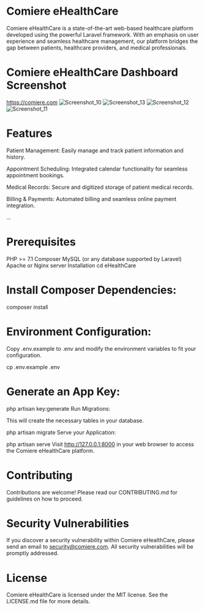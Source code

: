 # Comiere eHealthCare
Comiere eHealthCare is a state-of-the-art web-based healthcare platform developed using the powerful Laravel framework. With an emphasis on user experience and seamless healthcare management, our platform bridges the gap between patients, healthcare providers, and medical professionals.

# Comiere eHealthCare Dashboard Screenshot
https://comiere.com
![Screenshot_10](https://github.com/stuartgregorysharpe/eHealthCare.Web.using.Laravel/assets/137684294/7ad2a5cd-5248-40f0-9e26-a0f60825520a)
![Screenshot_13](https://github.com/stuartgregorysharpe/eHealthCare.Web.using.Laravel/assets/137684294/495b8392-5f38-4a06-9898-764a7629df6b)
![Screenshot_12](https://github.com/stuartgregorysharpe/eHealthCare.Web.using.Laravel/assets/137684294/5ee0858a-a522-4b00-acf3-18554bd853be)
![Screenshot_11](https://github.com/stuartgregorysharpe/eHealthCare.Web.using.Laravel/assets/137684294/66f2ff8f-06e2-4059-b81b-1e7fd8f0b07c)


# Features
Patient Management: Easily manage and track patient information and history.

Appointment Scheduling: Integrated calendar functionality for seamless appointment bookings.

Medical Records: Secure and digitized storage of patient medical records.

Billing & Payments: Automated billing and seamless online payment integration.

...
# Prerequisites

PHP >= 7.1
Composer
MySQL (or any database supported by Laravel)
Apache or Nginx server
Installation
cd eHealthCare

# Install Composer Dependencies:
composer install

# Environment Configuration:
Copy .env.example to .env and modify the environment variables to fit your configuration.

cp .env.example .env

# Generate an App Key:
php artisan key:generate
Run Migrations:

This will create the necessary tables in your database.

php artisan migrate
Serve your Application:

php artisan serve
Visit http://127.0.0.1:8000 in your web browser to access the Comiere eHealthCare platform.

# Contributing
Contributions are welcome! Please read our CONTRIBUTING.md for guidelines on how to proceed.

# Security Vulnerabilities
If you discover a security vulnerability within Comiere eHealthCare, please send an email to security@comiere.com. All security vulnerabilities will be promptly addressed.

# License
Comiere eHealthCare is licensed under the MIT license. See the LICENSE.md file for more details.

